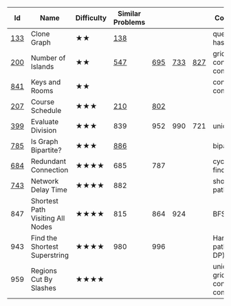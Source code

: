 
Id	| Name |	Difficulty |	Similar Problems	| | | | 						Comments
--- | --- | --- | --- | ---| --- | --- | ---
[133](https://leetcode.com/problems/clone-graph/)	| Clone Graph	| ★★	| [138](https://leetcode.com/problems/copy-list-with-random-pointer/)	| |||						queue + hashtable
[200](https://leetcode.com/problems/number-of-islands/) |	Number of Islands	|★★	|[547](https://leetcode.com/problems/friend-circles/)|	[695](https://leetcode.com/problems/max-area-of-island/)|	[733](https://leetcode.com/problems/flood-fill/)	|[827](https://leetcode.com/problems/making-a-large-island/)	|			grid + connected components
[841](https://leetcode.com/problems/keys-and-rooms/)	| Keys and Rooms	|★★			|||||					connected components
[207](https://leetcode.com/problems/course-schedule/)	| Course Schedule	| ★★★	| [210](https://leetcode.com/problems/course-schedule-ii/) |	[802](https://leetcode.com/problems/find-eventual-safe-states/)	| |||					topology sorting
[399](https://leetcode.com/problems/evaluate-division/)	|Evaluate Division	|★★★	|839	|952|	990	|721		|		union find
[785](https://leetcode.com/problems/is-graph-bipartite/)	|Is Graph Bipartite?	|★★★	|[886](https://leetcode.com/problems/possible-bipartition/)||||							bipartition
[684](https://leetcode.com/problems/redundant-connection/)	|Redundant Connection|	★★★★	|685	|787	|||					cycle, union find
[743](https://leetcode.com/problems/network-delay-time/)|	Network Delay Time	|★★★★|	882	||||						shortest path
847|	Shortest Path Visiting All Nodes|	★★★★	|815	|864|	924	| |				BFS
943	|Find the Shortest Superstring	|★★★★|	980	|996|||						Hamiltonian path (DFS / DP)
959	|Regions Cut By Slashes	|★★★★	|||||							union find / grid + connected component
